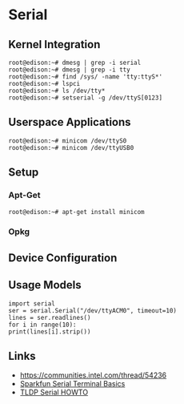 Serial
==

## Kernel Integration

    root@edison:~# dmesg | grep -i serial
    root@edison:~# dmesg | grep -i tty
    root@edison:~# find /sys/ -name 'tty:ttyS*'
    root@edison:~# lspci
    root@edison:~# ls /dev/tty*
    root@edison:~# setserial -g /dev/ttyS[0123]

## Userspace Applications

    root@edison:~# minicom /dev/ttyS0
    root@edison:~# minicom /dev/ttyUSB0

## Setup
### Apt-Get

    root@edison:~# apt-get install minicom

### Opkg
## Device Configuration
## Usage Models

    import serial
    ser = serial.Serial("/dev/ttyACM0", timeout=10)
    lines = ser.readlines()
    for i in range(10):
    print(lines[i].strip())

## Links

- https://communities.intel.com/thread/54236
- [Sparkfun Serial Terminal Basics](https://learn.sparkfun.com/tutorials/terminal-basics/all)
- [TLDP Serial HOWTO](http://www.tldp.org/HOWTO/Serial-HOWTO.html)
